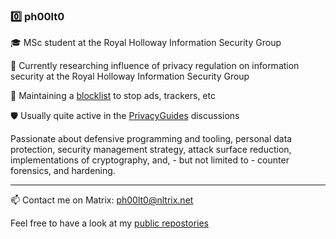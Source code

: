 ### 0️⃣ ph00lt0

🎓 MSc student at the Royal Holloway Information Security Group

📑 Currently researching influence of privacy regulation on information security at the Royal Holloway Information Security Group

🛑 Maintaining a [blocklist](https://github.com/ph00lt0/blocklist) to stop ads, trackers, etc

🛡 Usually quite active in the [PrivacyGuides](https://github.com/PrivacyGuides) discussions


Passionate about defensive programming and tooling, personal data protection, security management strategy, attack surface reduction, implementations of cryptography, and, - but not limited to - counter forensics, and hardening.

---
📫 Contact me on Matrix: [ph00lt0@nltrix.net](https://matrix.to/#/ph00lt0@nltrix.net) 


Feel free to have a look at my [public repostories](https://github.com/ph00lt0?tab=repositories)
